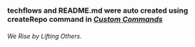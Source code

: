 ### techflows and README.md were auto created using createRepo command in [*Custom Commands*](https://github.com/DafetiteOgaga/custom_commands)
		




###### *We Rise by Lifting Others.*
